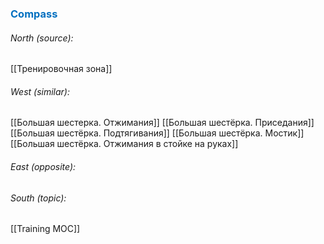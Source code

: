 




### <span style="color:#0070c0">Compass</span>
###### North (source):
[[Тренировочная зона]]

###### West (similar):
[[Большая шестерка. Отжимания]]
[[Большая шестёрка. Приседания]]
[[Большая шестёрка. Подтягивания]]
[[Большая шестёрка. Мостик]]
[[Большая шестёрка. Отжимания в стойке на руках]]


###### East (opposite):

###### South (topic):
[[Training MOC]]